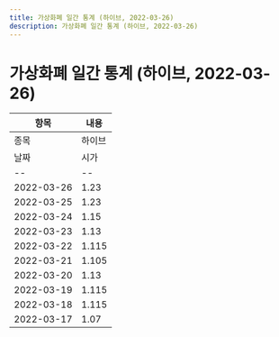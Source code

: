 ```yaml
---
title: 가상화폐 일간 통계 (하이브, 2022-03-26)
description: 가상화폐 일간 통계 (하이브, 2022-03-26)
---
```


가상화폐 일간 통계 (하이브, 2022-03-26)
===

|항목|내용|
|--|--|
|종목|하이브||마켓|KRW-HIVE||종류|일 단위 캔들||기간|2022-03-17T09:00:00 - 2022-03-26T09:00:00|
|날짜|시가|저가|고가|종가|비고|
|--|--|--|--|--|--|
|2022-03-26|1.23|1.195|1.235|1.205|    |
|2022-03-25|1.23|1.195|1.245|1.23|    |
|2022-03-24|1.15|1.14|1.24|1.235|    |
|2022-03-23|1.13|1.105|1.155|1.15|    |
|2022-03-22|1.115|1.115|1.14|1.13|    |
|2022-03-21|1.105|1.085|1.165|1.115|    |
|2022-03-20|1.13|1.1|1.13|1.11|    |
|2022-03-19|1.115|1.095|1.15|1.13|    |
|2022-03-18|1.115|1.07|1.13|1.12|    |
|2022-03-17|1.07|1.07|1.16|1.115|    |
